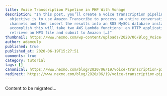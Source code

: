 ```yaml
---
title: Voice Transcription Pipeline in PHP With Vonage
description: "In this post, you’ll create a voice transcription pipeline. The
  objective is to use Amazon Transcribe to process an entire conversation into
  channels and then insert the results into an RDS MySQL database instance. To
  accomplish this will take two AWS Lambda functions: an HTTP application to
  retrieve an MP3 file and submit to Amazon […]"
thumbnail: https://www.nexmo.com/wp-content/uploads/2020/06/Blog_Voice-Transcription-Pipeline_1200x600.png
author: adamculp
published: true
published_at: 2020-06-19T15:27:51
comments: true
category: tutorial
tags: []
canonical: https://www.nexmo.com/blog/2020/06/19/voice-transcription-pipeline-in-php-with-vonage-dr
redirect: https://www.nexmo.com/blog/2020/06/19/voice-transcription-pipeline-in-php-with-vonage-dr
---
```

Content to be migrated...
